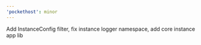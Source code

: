 ```yaml
---
'pockethost': minor
---
```


Add InstanceConfig filter, fix instance logger namespace, add core instance app lib
